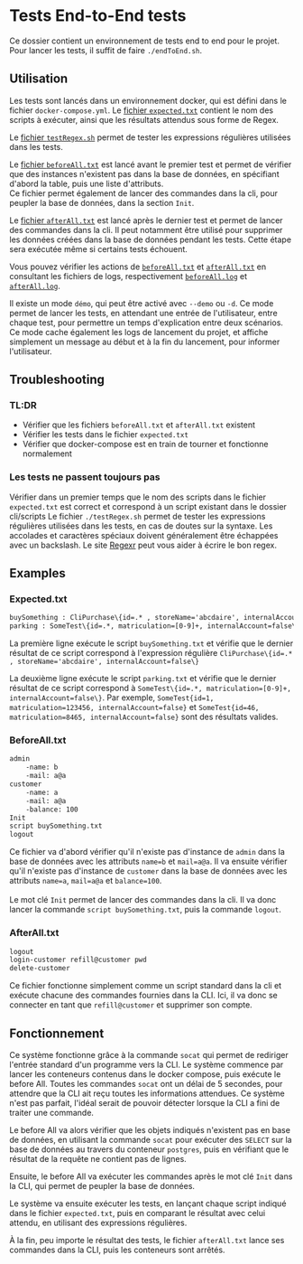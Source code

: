 # Tests End-to-End tests

Ce dossier contient un environnement de tests end to end pour le projet.
Pour lancer les tests, il suffit de faire `./endToEnd.sh`.

## Utilisation

Les tests sont lancés dans un environnement docker, qui est défini dans le fichier `docker-compose.yml`.
Le [fichier `expected.txt`](expected.txt) contient le nom des scripts à exécuter, ainsi que les résultats attendus sous
forme de
Regex.

Le [fichier `testRegex.sh`](testRegex.sh) permet de tester les expressions régulières utilisées dans les tests.

Le [fichier `beforeAll.txt`](beforeAll.txt) est lancé avant le premier test et permet de vérifier que des instances
n'existent pas dans
la base de données, en spécifiant d'abord la table, puis une liste d'attributs.\
Ce fichier permet également de lancer des commandes dans la cli, pour peupler la base de données, dans la
section `Init`.

Le [fichier `afterAll.txt`](afterAll.txt) est lancé après le dernier test et permet de lancer des commandes dans la cli.
Il peut
notamment être utilisé pour supprimer les données créées dans la base de données pendant les tests. Cette étape sera
exécutée même si certains tests échouent.

Vous pouvez vérifier les actions de [`beforeAll.txt`](beforeAll.txt) et [`afterAll.txt`](afterAll.txt)  en consultant
les fichiers de logs, respectivement
[`beforeAll.log`](beforeAll.log) et [`afterAll.log`](afterAll.log).

Il existe un mode `démo`, qui peut être activé avec `--demo` ou `-d`. Ce mode permet de lancer les tests, en attendant
une entrée de l'utilisateur, entre chaque test,
pour permettre un temps d'explication entre deux scénarios. Ce mode cache également les logs de lancement du projet, et
affiche simplement un message au début et à la fin du lancement, pour informer l'utilisateur.

## Troubleshooting

### TL:DR

+ Vérifier que les fichiers `beforeAll.txt` et `afterAll.txt` existent
+ Vérifier les tests dans le fichier `expected.txt`
+ Vérifier que docker-compose est en train de tourner et fonctionne normalement

### Les tests ne passent toujours pas

Vérifier dans un premier temps que le nom des scripts dans le fichier `expected.txt` est correct et correspond à un
script existant dans le dossier cli/scripts
Le fichier `./testRegex.sh` permet de tester les expressions régulières utilisées dans les tests, en cas de doutes sur
la syntaxe. Les accolades et caractères spéciaux doivent généralement être échappées avec un backslash. Le
site [Regexr](https://regexr.com/) peut vous aider à écrire le bon regex.

## Examples

### Expected.txt

```txt
buySomething : CliPurchase\{id=.* , storeName='abcdaire', internalAccount=false\}
parking : SomeTest\{id=.*, matriculation=[0-9]+, internalAccount=false\}
```

La première ligne exécute le script `buySomething.txt` et vérifie que le dernier résultat de ce script correspond à
l'expression régulière `CliPurchase\{id=.* , storeName='abcdaire', internalAccount=false\}`

La deuxième ligne exécute le script `parking.txt` et vérifie que le dernier résultat de ce script correspond
à `SomeTest\{id=.*, matriculation=[0-9]+, internalAccount=false\}`.
Par exemple, `SomeTest{id=1, matriculation=123456, internalAccount=false}`
et `SomeTest{id=46, matriculation=8465, internalAccount=false}` sont des résultats valides.

### BeforeAll.txt

```txt
admin
    -name: b
    -mail: a@a
customer
    -name: a
    -mail: a@a
    -balance: 100
Init
script buySomething.txt
logout
```

Ce fichier va d'abord vérifier qu'il n'existe pas d'instance de `admin` dans la base de données avec les
attributs `name=b` et `mail=a@a`.
Il va ensuite vérifier qu'il n'existe pas d'instance de `customer` dans la base de données avec les
attributs `name=a`, `mail=a@a` et `balance=100`. \
\
Le mot clé `Init` permet de lancer des commandes dans la cli. Il va donc lancer la commande `script buySomething.txt`,
puis la commande `logout`.

### AfterAll.txt

```txt
logout
login-customer refill@customer pwd
delete-customer
```

Ce fichier fonctionne simplement comme un script standard dans la cli et exécute chacune des commandes fournies dans la
CLI. Ici, il va donc se connecter en tant que `refill@customer` et supprimer son compte.

## Fonctionnement

Ce système fonctionne grâce à la commande `socat` qui permet de rediriger l'entrée standard d'un programme vers la CLI.
Le système commence par lancer les conteneurs contenus dans le docker compose, puis exécute le before All. Toutes les
commandes `socat` ont un délai de 5 secondes, pour attendre que la CLI ait reçu toutes les informations attendues. Ce
système n'est pas parfait, l'idéal serait de pouvoir détecter lorsque la CLI a fini de traiter une commande.

Le before All va alors vérifier que les objets indiqués n'existent pas en base de données, en utilisant la
commande `socat`
pour exécuter des `SELECT` sur la base de données au travers du conteneur `postgres`, puis en vérifiant que le résultat
de la requête ne contient pas de lignes.

Ensuite, le before All va exécuter les commandes après le mot clé `Init` dans la CLI, qui permet de peupler la base de
données.

Le système va ensuite exécuter les tests, en lançant chaque script indiqué dans le fichier `expected.txt`, puis en
comparant le résultat avec celui attendu, en utilisant des expressions régulières.

À la fin, peu importe le résultat des tests, le fichier `afterAll.txt` lance ses commandes dans la CLI, puis les
conteneurs sont arrêtés.



